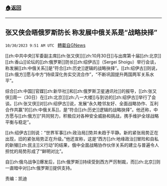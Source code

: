 ###  [:house:返回](README.md)
---


## 张又侠会晤俄罗斯防长  称发展中俄关系是“战略抉择”
`10/30/2023 9:51 AM UTC ` [轉載自GNews](https://gnews.org/articles/1900411)

[[zh:中共中央]]军委副主席[[zh:张又侠]][[zh:10月30日]]与出席第十届[[zh:北京]][[zh:香山]]论坛的[[zh:俄罗斯]]防长[[zh:绍伊古]]（Sergei Shoigu）举行会谈，称发展[[zh:中俄关系]]是“符合[[zh:历史]]逻辑的战略抉择”。[[zh:绍伊古]]则说，[[zh:俄方]]愿与中方“持续深化务实交流合作”，“不断巩固提升两国两军关系水平”。

综合[[zh:中国]]官媒[[zh:新华社]]和[[zh:俄罗斯卫星通讯社]]的报导，[[zh:张又侠]]周一（30日）在[[zh:北京]][[zh:八一大楼]]与到访的[[zh:绍伊古]]举行了会谈。[[zh:张又侠]]对[[zh:绍伊古]]说，发展“永久睦邻友好、全面战略协作、互利合作共赢”的[[zh:中俄关系]]，是“符合[[zh:历史]]逻辑的战略抉择”。他还称，中方愿与[[zh:俄方]]“共同努力，积极应对各种安全威胁和挑战，携手维护全球战略平衡与稳定”。

[[zh:绍伊古]]则说：“世界军事[[zh:政治局]]势并未趋于平静。新的紧张局势正在出现，旧的紧张局势正在升级。”他还宣称，这是“西方[[zh:地缘政治]]冒险和自私的新殖[[zh:民主]]义行动”的结果，俄中全面战略协作伙伴关系的建立与普遍令人担忧的局势形成了“鲜明对比”。

自[[zh:俄乌战争]]爆发后，[[zh:俄罗斯]]持续受到西方严厉制裁，而[[zh:北京]]则一直暗中对[[zh:俄罗斯]]提供支持。

责编：凯迪
